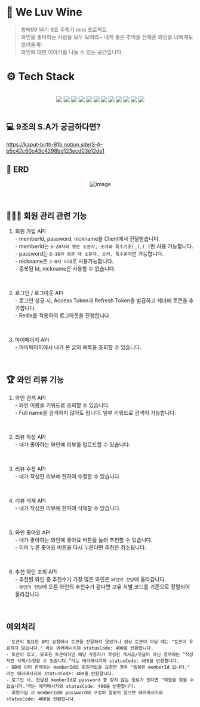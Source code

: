 # 🍷 We Luv Wine

> 항해99 14기 9조 주특기 mini 프로젝트 <br>
> 와인을 좋아하는 사람들 모두 모여라~ 내게 좋은 추억을 전해준 와인을 너에게도 알려줄게!<br>
> 와인에 대한 이야기를 나눌 수 있는 공간입니다. 

# ⚙️ Tech Stack
<br>
<div align=center> 
<img src="https://img.shields.io/badge/java-007396?style=for-the-badge&logo=java&logoColor=white"> 
<img src="https://img.shields.io/badge/PYTHON-3776AB?style=for-the-badge&logo=PYTHON&logoColor=white">
<img src="https://img.shields.io/badge/SPRING BOOT-6DB33F?style=for-the-badge&logo=SPRING BOOT&logoColor=white">
<img src="https://img.shields.io/badge/springsecurity-6DB33F?style=for-the-badge&logo=springsecurity&logoColor=white">
<img src="https://img.shields.io/badge/mysql-4479A1?style=for-the-badge&logo=mysql&logoColor=white">
<img src="https://img.shields.io/badge/redis-DC382D?style=for-the-badge&logo=redis&logoColor=white">
<img src="https://img.shields.io/badge/git-F05032?style=for-the-badge&logo=git&logoColor=white">
<img src="https://img.shields.io/badge/github-181717?style=for-the-badge&logo=github&logoColor=white">
<img src="https://img.shields.io/badge/amazonrds-527FFF?style=for-the-badge&logo=amazonrds&logoColor=white">
<img src="https://img.shields.io/badge/amazonec2-FF9900?style=for-the-badge&logo=amazonec2&logoColor=white">
<img src="https://img.shields.io/badge/amazonaws-232F3E?style=for-the-badge&logo=amazonaws&logoColor=white">
<img src="https://img.shields.io/badge/junit5-25A162?style=for-the-badge&logo=junit5&logoColor=white">
</div>

<br>

## 💻 9조의 S.A가 궁금하다면?
https://kaput-birth-81b.notion.site/S-A-b5c42c60c43c4298bd123ecd03e12de1
<br>

## 📖 ERD
<div align="center">

![image](https://user-images.githubusercontent.com/102853354/236878245-8fe36ff4-9e56-470a-a5f5-be1004e04489.png)

</div>
  <br>

## 🧑‍🤝‍🧑 회원 관리 관련 기능
  1. 회원 가입 API<br>
    - memberId, password, nickname을 Client에서 전달받습니다.<br>
    - memberId는 `5~20자의 영문 소문자, 숫자와 특수기호(_),(-)`만 사용 가능합니다.<br>
    - password는 `8~16자 영문 대 소문자, 숫자, 특수문자`만 가능합니다.<br>
    - nickname은 `2~8자 이내`로 사용가능합니다.<br>
    - 중복된 Id, nickname은 사용할 수 없습니다.<br>
  <br>
    
  2. 로그인 / 로그아웃 API<br>
    - 로그인 성공 시, Access Token과 Refresh Token을 발급하고 헤더에 토큰을 추가합니다.<br>
    - Redis를 적용하여 로그아웃을 진행합니다.<br>
  <br>
  
  3. 마이페이지 API<br>
    - 마이페이지에서 내가 쓴 글의 목록을 조회할 수 있습니다.
  <br>
   
  
## 🏆 와인 리뷰 기능
  1. 와인 검색 API<br>
    - 와인 이름을 키워드로 조회할 수 있습니다.<br>
    - Full name을 검색하지 않아도 됩니다. 일부 키워드로 검색이 가능합니다.
  <br>
  
  2. 리뷰 작성 API<br>
    - 내가 좋아하는 와인에 리뷰를 업로드할 수 있습니다. 
  <br>
    
  3. 리뷰 수정 API<br>
    - 내가 작성한 리뷰에 한하여 수정할 수 있습니다.
  <br>
    
  4. 리뷰 삭제 API<br>
    - 내가 작성한 리뷰에 한하여 삭제할 수 있습니다.
  <br>
    
  5. 와인 좋아요 API<br>
    - 내가 좋아하는 와인에 좋아요 버튼을 눌러 추천할 수 있습니다.<br>
    - 이미 누른 좋아요 버튼을 다시 누른다면 추천은 취소됩니다.
  <br>
  
  6. 추천 와인 조회 API<br>
    - 추천된 와인 중 추천수가 가장 많은 와인은 `와인의 전당`에 올라갑니다.<br>
    - `와인의 전당`에 오른 와인의 추천수가 같다면 고유 식별 코드를 기준으로 정렬되어 올라갑니다.
  <br>
  
 ## 예외처리
 ```
 - 토큰이 필요한 API 요청에서 토큰을 전달하지 않았거나 정상 토큰이 아닐 때는 "토큰이 유효하지 않습니다." 라는 에러메시지와 statusCode: 400을 반환합니다.
- 토큰이 있고, 유효한 토큰이지만 해당 사용자가 작성한 게시글/댓글이 아닌 경우에는 “작성자만 삭제/수정할 수 있습니다.”라는 에러메시지와 statusCode: 400을 반환합니다.
- DB에 이미 존재하는 memberId로 회원가입을 요청한 경우 "중복된 memberId 입니다." 라는 에러메시지와 statusCode: 400을 반환합니다.
- 로그인 시, 전달된 memberId로 password 중 맞지 않는 정보가 있다면 "회원을 찾을 수 없습니다."라는 에러메시지와 statusCode: 400을 반환합니다.
- 회원가입 시 memberId와 password의 구성이 알맞지 않으면 에러메시지와 statusCode: 400을 반환합니다.
 ```


